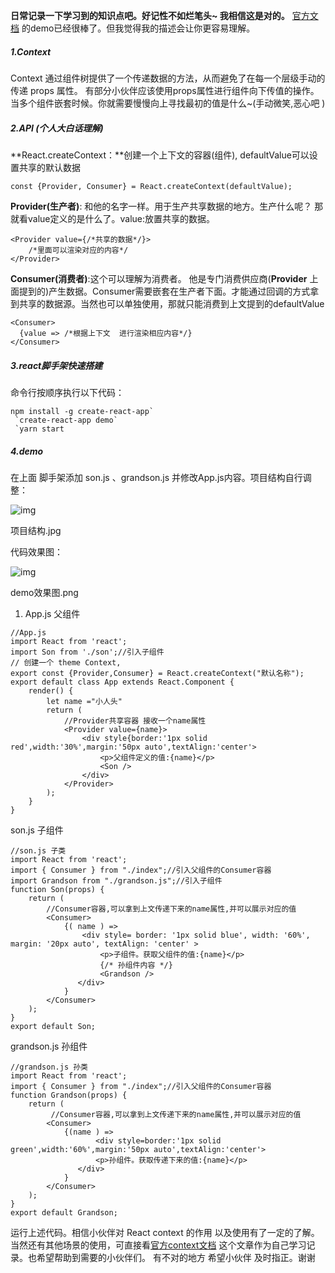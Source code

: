 **日常记录一下学习到的知识点吧。好记性不如烂笔头~ 我相信这是对的。**
 [官方文档](https://react.docschina.org/docs/context.html) 的demo已经很棒了。但我觉得我的描述会让你更容易理解。

##### 1.Context

Context 通过组件树提供了一个传递数据的方法，从而避免了在每一个层级手动的传递 props 属性。
 有部分小伙伴应该使用props属性进行组件向下传值的操作。当多个组件嵌套时候。你就需要慢慢向上寻找最初的值是什么~(手动微笑,恶心吧 )

##### 2.API (个人大白话理解)

**React.createContext：**创建一个上下文的容器(组件), defaultValue可以设置共享的默认数据

```
const {Provider, Consumer} = React.createContext(defaultValue);
```

**Provider(生产者)**: 和他的名字一样。用于生产共享数据的地方。生产什么呢？ 那就看value定义的是什么了。value:放置共享的数据。

```
<Provider value={/*共享的数据*/}>
    /*里面可以渲染对应的内容*/
</Provider>
```

**Consumer(消费者)**:这个可以理解为消费者。 他是专门消费供应商(**Provider** 上面提到的)产生数据。Consumer需要嵌套在生产者下面。才能通过回调的方式拿到共享的数据源。当然也可以单独使用，那就只能消费到上文提到的defaultValue

```
<Consumer>
  {value => /*根据上下文  进行渲染相应内容*/}
</Consumer>
```

##### 3.react脚手架快速搭建

命令行按顺序执行以下代码：

```
npm install -g create-react-app`
 `create-react-app demo`
 `yarn start
```

##### 4.demo





 在上面 脚手架添加 son.js 、grandson.js 并修改App.js内容。项目结构自行调整：



![img](https:////upload-images.jianshu.io/upload_images/7078301-ec199f70c77b42a1.jpg?imageMogr2/auto-orient/strip%7CimageView2/2/w/506/format/webp)

项目结构.jpg





 代码效果图：



![img](https:////upload-images.jianshu.io/upload_images/7078301-a244e49439dd8f47.png?imageMogr2/auto-orient/strip%7CimageView2/2/w/713/format/webp)

demo效果图.png

1. App.js 父组件

```
//App.js
import React from 'react';
import Son from './son';//引入子组件
// 创建一个 theme Context,
export const {Provider,Consumer} = React.createContext("默认名称");
export default class App extends React.Component {
    render() {
        let name ="小人头"
        return (
            //Provider共享容器 接收一个name属性
            <Provider value={name}>
                <div style{border:'1px solid red',width:'30%',margin:'50px auto',textAlign:'center'>
                    <p>父组件定义的值:{name}</p>
                    <Son />
                </div>
            </Provider>
        );
    }
}
```

son.js 子组件

```
//son.js 子类
import React from 'react';
import { Consumer } from "./index";//引入父组件的Consumer容器
import Grandson from "./grandson.js";//引入子组件
function Son(props) {
    return (
        //Consumer容器,可以拿到上文传递下来的name属性,并可以展示对应的值
        <Consumer>
            {( name ) =>
                <div style= border: '1px solid blue', width: '60%', margin: '20px auto', textAlign: 'center' >
                    <p>子组件。获取父组件的值:{name}</p>
                    {/* 孙组件内容 */}
                    <Grandson />
               </div>
            }
        </Consumer>
    );
}
export default Son;
```

grandson.js 孙组件

```
//grandson.js 孙类
import React from 'react';
import { Consumer } from "./index";//引入父组件的Consumer容器
function Grandson(props) {
    return (
         //Consumer容器,可以拿到上文传递下来的name属性,并可以展示对应的值
        <Consumer>
            {(name ) =>
                   <div style=border:'1px solid green',width:'60%',margin:'50px auto',textAlign:'center'>
                   <p>孙组件。获取传递下来的值:{name}</p>
               </div>
            }
        </Consumer>
    );
}
export default Grandson;
```

运行上述代码。相信小伙伴对 React context 的作用 以及使用有了一定的了解。当然还有其他场景的使用，可直接看[官方context文档](https://reactjs.org/docs/context.html)  这个文章作为自己学习记录。也希望帮助到需要的小伙伴们。
 有不对的地方 希望小伙伴 及时指正。谢谢